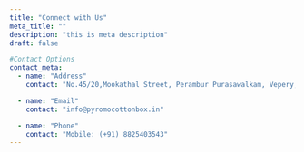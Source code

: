 ```yaml
---
title: "Connect with Us"
meta_title: ""
description: "this is meta description"
draft: false

#Contact Options
contact_meta:
  - name: "Address"
    contact: "No.45/20,Mookathal Street, Perambur Purasawalkam, Vepery, Chennai 600007"

  - name: "Email"
    contact: "info@pyromocottonbox.in"

  - name: "Phone"
    contact: "Mobile: (+91) 8825403543"
---
```

